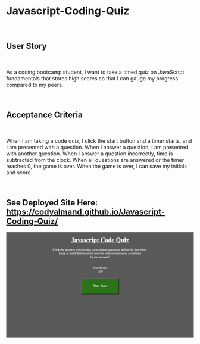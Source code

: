 # Javascript-Coding-Quiz 

<br>

## User Story

<br>

As a coding bootcamp student,
I want to take a timed quiz on JavaScript fundamentals that stores high scores
so that I can gauge my progress compared to my peers.

<br>
  
## Acceptance Criteria

<br>

When I am taking a code quiz, I click the start button and a timer starts, and I am presented with a question.
When I answer a question, I am presented with another question.
When I answer a question incorrectly, time is subtracted from the clock.
When all questions are answered or the timer reaches 0, the game is over.
When the game is over, I can save my initials and score.

<br>

## See Deployed Site Here: https://codyalmand.github.io/Javascript-Coding-Quiz/

![](quiz.png)
